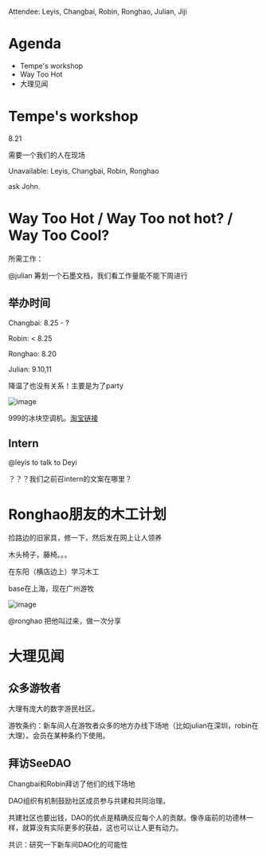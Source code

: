 Attendee: Leyis, Changbai, Robin, Ronghao, Julian, Jiji

# Agenda

- Tempe's workshop
- Way Too Hot
- 大理见闻

# Tempe's workshop

8.21

需要一个我们的人在现场

Unavailable: Leyis, Changbai, Robin, Ronghao

ask John.

# Way Too Hot / Way Too not hot? / Way Too Cool?

所需工作：

@julian 筹划一个石墨文档，我们看工作量能不能下周进行

## 举办时间

Changbai: 8.25 - ?

Robin: < 8.25

Ronghao: 8.20

Julian: 9.10,11

降温了也没有关系！主要是为了party

![image](https://user-images.githubusercontent.com/3478059/185154288-c65acf02-03c5-4319-aa4c-9b5abc6bc0d1.png)

999的冰块空调机。[淘宝链接](https://detail.tmall.com/item.htm?id=662663725672)

## Intern

@leyis to talk to Deyi

？？？我们之前召intern的文案在哪里？

# Ronghao朋友的木工计划

捡路边的旧家具，修一下，然后发在网上让人领养

木头椅子，藤椅。。。

在东阳（横店边上）学习木工

base在上海，现在广州游牧

![image](https://user-images.githubusercontent.com/3478059/185154385-60a9aea2-b029-4f8b-9cba-d3326bec4baa.png)

@ronghao 把他叫过来，做一次分享

# 大理见闻

## 众多游牧者

大理有庞大的数字游民社区。

游牧条约：新车间人在游牧者众多的地方办线下场地（比如julian在深圳，robin在大理）。会员在某种条约下使用。

## 拜访SeeDAO

Changbai和Robin拜访了他们的线下场地

DAO组织有机制鼓励社区成员参与共建和共同治理。

共建社区也要出钱，DAO的优点是精确反应每个人的贡献。像寺庙前的功德林一样，就算没有实际更多的获益，这也可以让人更有动力。

共识：研究一下新车间DAO化的可能性
